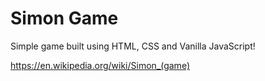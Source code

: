# Simon Game

Simple game built using HTML, CSS and Vanilla JavaScript!

https://en.wikipedia.org/wiki/Simon_(game)
